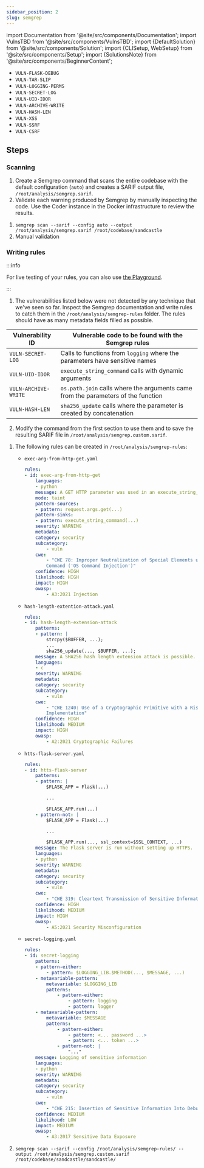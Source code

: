 ```yaml
---
sidebar_position: 2
slug: semgrep
---
```


import Documentation from '@site/src/components/Documentation';
import VulnsTBD from '@site/src/components/VulnsTBD';
import {DefaultSolution} from '@site/src/components/Solution';
import {CLISetup, WebSetup} from '@site/src/components/Setup';
import {SolutionsNote} from '@site/src/components/BeginnerContent';

<VulnsTBD>

- `VULN-FLASK-DEBUG`
- `VULN-TAR-SLIP`
- `VULN-LOGGING-PERMS`
- `VULN-SECRET-LOG`
- `VULN-UID-IDOR`
- `VULN-ARCHIVE-WRITE`
- `VULN-HASH-LEN`
- `VULN-XSS`
- `VULN-SSRF`
- `VULN-CSRF`

</VulnsTBD>

<CLISetup software="Semgrep" profile="static-analysis" container="static-analysers"/>

<WebSetup software="Coder" profile="static-analysis" link="http://127.0.0.1:8002" credentials="ossfortress"/>

<Documentation software="Semgrep" link="https://semgrep.dev/docs"/>

<SolutionsNote/>

## Steps

### Scanning

1. Create a Semgrep command that scans the entire codebase with the default configuration (`auto`) and creates a SARIF output file, `/root/analysis/semgrep.sarif`.
2. Validate each warning produced by Semgrep by manually inspecting the code. Use the Coder instance in the Docker infrastructure to review the results.

<DefaultSolution>

1. `semgrep scan --sarif --config auto --output /root/analysis/semgrep.sarif /root/codebase/sandcastle`
2. Manual validation

</DefaultSolution>

### Writing rules

:::info

For live testing of your rules, you can also use [the Playground](https://semgrep.dev/playground/new).

:::

1. The vulnerabilities listed below were not detected by any technique that we've seen so far. Inspect the Semgrep documentation and write rules to catch them in the `/root/analysis/semgrep-rules` folder. The rules should have as many metadata fields filled as possible.

| Vulnerability ID     | Vulnerable code to be found with the Semgrep rules                                |
| -------------------- | --------------------------------------------------------------------------------- |
| `VULN-SECRET-LOG`    | Calls to functions from `logging` where the parameters have sensitive names       |
| `VULN-UID-IDOR`      | `execute_string_command` calls with dynamic arguments                             |
| `VULN-ARCHIVE-WRITE` | `os.path.join` calls where the arguments came from the parameters of the function |
| `VULN-HASH-LEN`      | `sha256_update` calls where the parameter is created by concatenation             |

2. Modify the command from the first section to use them and to save the resulting SARIF file in `/root/analysis/semgrep.custom.sarif`.

<DefaultSolution>

1. The following rules can be created in `/root/analysis/semgrep-rules`:

   -  `exec-arg-from-http-get.yaml`

        ```yaml
        rules:
        - id: exec-arg-from-http-get
            languages:
            - python
            message: A GET HTTP parameter was used in an execute_string_command() call.
            mode: taint
            pattern-sources:
            - pattern: request.args.get(...)
            pattern-sinks:
            - pattern: execute_string_command(...)
            severity: WARNING
            metadata:
            category: security
            subcategory:
                - vuln
            cwe:
                - "CWE 78: Improper Neutralization of Special Elements used in an OS
                Command ('OS Command Injection')"
            confidence: HIGH
            likelihood: HIGH
            impact: HIGH
            owasp:
                - A3:2021 Injection
        ```

   -  `hash-length-extention-attack.yaml`

        ```yaml
        rules:
        - id: hash-length-extension-attack
            patterns:
            - pattern: |
                strcpy($BUFFER, ...);
                ...
                sha256_update(..., $BUFFER, ...);
            message: A SHA256 hash length extension attack is possible.
            languages:
            - c
            severity: WARNING
            metadata:
            category: security
            subcategory:
                - vuln
            cwe:
                - "CWE 1240: Use of a Cryptographic Primitive with a Risky
                Implementation"
            confidence: HIGH
            likelihood: MEDIUM
            impact: HIGH
            owasp:
                - A2:2021 Cryptographic Failures
        ```

    - `htts-flask-server.yaml`

        ```yaml
        rules:
        - id: htts-flask-server
            patterns:
            - pattern: |
                $FLASK_APP = Flask(...)

                ...

                $FLASK_APP.run(...)
            - pattern-not: |
                $FLASK_APP = Flask(...)

                ...

                $FLASK_APP.run(..., ssl_context=$SSL_CONTEXT, ...)
            message: The Flask server is run without setting up HTTPS.
            languages:
            - python
            severity: WARNING
            metadata:
            category: security
            subcategory:
                - vuln
            cwe:
                - "CWE 319: Cleartext Transmission of Sensitive Information"
            confidence: HIGH
            likelihood: MEDIUM
            impact: HIGH
            owasp:
                - A5:2021 Security Misconfiguration
        ```

    - `secret-logging.yaml`

        ```yaml
        rules:
        - id: secret-logging
            patterns:
            - pattern-either:
                - pattern: $LOGGING_LIB.$METHOD(..., $MESSAGE, ...)
            - metavariable-pattern:
                metavariable: $LOGGING_LIB
                patterns:
                    - pattern-either:
                        - pattern: logging
                        - pattern: logger
            - metavariable-pattern:
                metavariable: $MESSAGE
                patterns:
                    - pattern-either:
                        - pattern: <... password ...>
                        - pattern: <... token ...>
                    - pattern-not: |
                        "..."
            message: Logging of sensitive information
            languages:
            - python
            severity: WARNING
            metadata:
            category: security
            subcategory:
                - vuln
            cwe:
                - "CWE 215: Insertion of Sensitive Information Into Debugging Code"
            confidence: MEDIUM
            likelihood: LOW
            impact: MEDIUM
            owasp:
                - A3:2017 Sensitive Data Exposure
        ```

2. `semgrep scan --sarif --config /root/analysis/semgrep-rules/ --output /root/analysis/semgrep.custom.sarif /root/codebase/sandcastle/sandcastle/`

</DefaultSolution>
